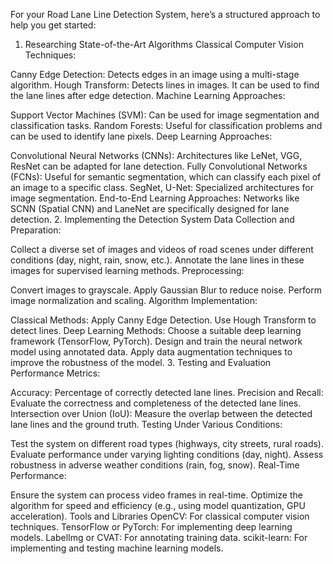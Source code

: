 For your Road Lane Line Detection System, here’s a structured approach to help you get started:

1. Researching State-of-the-Art Algorithms
Classical Computer Vision Techniques:

Canny Edge Detection: Detects edges in an image using a multi-stage algorithm.
Hough Transform: Detects lines in images. It can be used to find the lane lines after edge detection.
Machine Learning Approaches:

Support Vector Machines (SVM): Can be used for image segmentation and classification tasks.
Random Forests: Useful for classification problems and can be used to identify lane pixels.
Deep Learning Approaches:

Convolutional Neural Networks (CNNs): Architectures like LeNet, VGG, ResNet can be adapted for lane detection.
Fully Convolutional Networks (FCNs): Useful for semantic segmentation, which can classify each pixel of an image to a specific class.
SegNet, U-Net: Specialized architectures for image segmentation.
End-to-End Learning Approaches: Networks like SCNN (Spatial CNN) and LaneNet are specifically designed for lane detection.
2. Implementing the Detection System
Data Collection and Preparation:

Collect a diverse set of images and videos of road scenes under different conditions (day, night, rain, snow, etc.).
Annotate the lane lines in these images for supervised learning methods.
Preprocessing:

Convert images to grayscale.
Apply Gaussian Blur to reduce noise.
Perform image normalization and scaling.
Algorithm Implementation:

Classical Methods:
Apply Canny Edge Detection.
Use Hough Transform to detect lines.
Deep Learning Methods:
Choose a suitable deep learning framework (TensorFlow, PyTorch).
Design and train the neural network model using annotated data.
Apply data augmentation techniques to improve the robustness of the model.
3. Testing and Evaluation
Performance Metrics:

Accuracy: Percentage of correctly detected lane lines.
Precision and Recall: Evaluate the correctness and completeness of the detected lane lines.
Intersection over Union (IoU): Measure the overlap between the detected lane lines and the ground truth.
Testing Under Various Conditions:

Test the system on different road types (highways, city streets, rural roads).
Evaluate performance under varying lighting conditions (day, night).
Assess robustness in adverse weather conditions (rain, fog, snow).
Real-Time Performance:

Ensure the system can process video frames in real-time.
Optimize the algorithm for speed and efficiency (e.g., using model quantization, GPU acceleration).
Tools and Libraries
OpenCV: For classical computer vision techniques.
TensorFlow or PyTorch: For implementing deep learning models.
LabelImg or CVAT: For annotating training data.
scikit-learn: For implementing and testing machine learning models.
